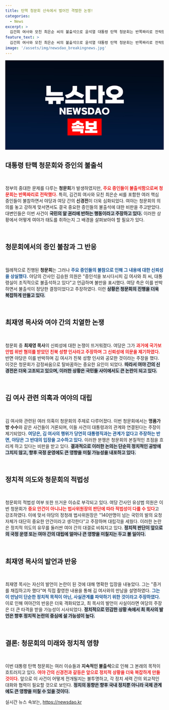 ```yaml
---
title: 탄핵 청문회 산속에서 벌어진 격렬한 논쟁!
categories:
  - News
excerpt: >
  김건희 여사와 모친 최은순 씨의 불출석으로 윤석열 대통령 탄핵 청문회는 반쪽짜리로 전락했다. 여야 간의 난타전 속, 최재영 목사의 친북 성향이 쟁점으로 떠오르며 긴장감이 고조되고 있다. 전체적인 논란은 더욱 깊어지고 있으며, 국민의 이목이 집중되고 있다.
feature_text: >
  김건희 여사와 모친 최은순 씨의 불출석으로 윤석열 대통령 탄핵 청문회는 반쪽짜리로 전락했다. 여야 간의 난타전 속, 최재영 목사의 친북 성향이 쟁점으로 떠오르며 긴장감이 고조되고 있다. 전체적인 논란은 더욱 깊어지고 있으며, 국민의 이목이 집중되고 있다.
image: '/assets/img/newsdao_breakingnews.jpg'
---
```


<p><img src="/assets/img/newsdao_breakingnews.jpg" alt="flaretime 속보" /></p>

<h2 data-ke-size="size26">대통령 탄핵 청문회와 증인의 불출석</h2>

<p data-ke-size="size16">&nbsp;</p>

<p>정부의 중대한 문제를 다루는 <b>청문회</b>가 발생하였지만, <b><span style="color: #ee2323;">주요 증인들이 불출석함으로써 청문회는 반쪽짜리로 전락했다.</span></b> 특히, 김건희 여사와 모친 최은순 씨를 포함한 여러 핵심 증인들이 불참하면서 야당과 여당 간의 <b>신경전</b>이 더욱 심화되었다. 여야는 청문회의 의의를 놓고 강하게 맞서면서도 결국 중요한 증인들의 불출석에 대한 비판을 주고받았다. 대변인들은 이번 사건이 <b><span style="background-color: #21538527;">국민의 알 권리에 반하는 행동이라고 주장하고 있다.</span></b> 이러한 상황에서 어떻게 여야가 태도를 취하는지 그 배경을 살펴보아야 할 필요가 있다.</p></p>

<p data-ke-size="size16">&nbsp;</p>

<h2 data-ke-size="size26">청문회에서의 증인 불참과 그 반응</h2>

<p data-ke-size="size16">&nbsp;</p>

<p>월례적으로 진행된 <b>청문회</b>는 그러나 <b><span style="color: #1a5490;">주요 증인들의 불참으로 인해 그 내용에 대한 신뢰성을 상실했다.</span></b> 야당의 간사인 김승원 의원은 "증인석을 보시다시피 김 여사와 최 씨, 대통령실이 조직적으로 불출석하고 있다"고 언급하며 불만을 표시했다. 여당 측은 이를 반박하면서 불출석이 정당한 결정이었다고 주장하였다. 
이런 <b><span style="background-color: #21538527;">상황은 청문회의 진행을 더욱 복잡하게 만들고 있다.</span></b></p></p>

<p data-ke-size="size16">&nbsp;</p>

<h2 data-ke-size="size26">최재영 목사와 여야 간의 치열한 논쟁</h2>

<p data-ke-size="size16">&nbsp;</p>

<p>청문회 중 <b>최재영 목사</b>의 신뢰성에 대한 논쟁이 뜨거워졌다. 여당은 그가 <b><span style="color: #ee2323;">과거에 국가보안법 위반 혐의를 받았던 친북 성향 인사라고 주장하며 그 신뢰성에 의문을 제기하였다.</span></b> 반면 야당은 이를 반박하며 김 여사가 친북 성향 인사와 공모한 것이라는 주장을 했다. 이것은 청문회가 감정싸움으로 탈바꿈하는 중요한 요인이 되었다. <b><span style="background-color: #21538527;">따라서 여야 간의 신경전은 더욱 고조되고 있으며, 이러한 상황은 국민들 사이에서도 큰 논란이 되고 있다.</span></b></p></p>

<p data-ke-size="size16">&nbsp;</p>

<h2 data-ke-size="size26">김 여사 관련 의혹과 여야의 대립</h2>

<p data-ke-size="size16">&nbsp;</p>

<p>김 여사와 관련된 여러 의혹이 청문회의 주제로 다루어졌다. 이번 청문회에서는 <b>명품가방 수수</b>와 같은 사건들이 거론되며, 이들 사건이 대통령과의 관계와 연결된다는 주장이 제기되었다. <b><span style="color: #1a5490;">여당은, 김 여사의 행위가 당연히 대통령직과는 관계가 없다고 주장하는 반면, 야당은 그 반대의 입장을 고수하고 있다.</span></b> 이러한 분쟁은 청문회의 본질적인 초점을 흐리게 하고 있다는 비판을 받고 있다. <b><span style="background-color: #21538527;">결과적으로 이러한 논의는 단순히 정치적인 공방에 그치지 않고, 향후 국정 운영에도 큰 영향을 미칠 가능성을 내포하고 있다.</span></b></p></p>

<p data-ke-size="size16">&nbsp;</p>

<h2 data-ke-size="size26">정치적 의도와 청문회의 적법성</h2>

<p data-ke-size="size16">&nbsp;</p>

<p>청문회의 적법성 여부 또한 뜨거운 이슈로 부각되고 있다. 여당 간사인 유상범 의원은 이번 청문회가 <b><span style="color: #ee2323;">중요 안건이 아니냐는 법사위원장의 판단에 따라 적법성이 다를 수 있다</span></b>고 강조하였다. 이에 맞서 야당의 정청래 법사위원장은 "140만명이 넘는 국민의 발의 요청 자체가 대단히 중요한 안건이라고 생각한다"고 주장하며 대립각을 세웠다. 이러한 논란은 정치적 의도의 유무를 둘러싼 여야 간의 대결로 비춰지고 있다. <b><span style="background-color: #21538527;">정치적 판단이 앞으로의 국정 운영 또는 여야 간의 대립에 얼마나 큰 영향을 미칠지는 두고 볼 일이다.</span></b></p></p>

<p data-ke-size="size16">&nbsp;</p>

<h2 data-ke-size="size26">최재영 목사의 발언과 반응</h2>

<p data-ke-size="size16">&nbsp;</p>

<p>최재영 목사는 자신의 발언이 논란이 된 것에 대해 명확한 입장을 내놓았다. 그는 "증거를 채집하고자 했다"며 직접 촬영한 내용을 통해 김 여사와의 만남을 설명하였다. <b><span style="color: #1a5490;">그는 이 만남이 단순한 정치적 목적이 아닌, 사실관계를 파악하기 위한 것이라고 주장하였다.</span></b> 이로 인해 여야간의 반응은 더욱 격화되었고, 최 목사의 발언이 사실이라면 여당의 주장은 더 큰 타격을 받을 가능성이 시사되었다. <b><span style="background-color: #21538527;">정치적으로 민감한 상황 속에서 최 목사의 발언은 향후 정치적 논란의 중심에 설 가능성이 높다.</span></b></p></p>

<p data-ke-size="size16">&nbsp;</p>

<h2 data-ke-size="size26">결론: 청문회의 미래와 정치적 영향</h2>

<p data-ke-size="size16">&nbsp;</p>

<p>이번 대통령 탄핵 청문회는 여러 이슈들과 <b>지속적인 불출석</b>으로 인해 그 본래의 목적이 흐트러지고 있다. <b><span style="color: #ee2323;">여야 간의 신경전과 갈등은 앞으로 정치적 상황을 더욱 복잡하게 만들 것이다.</span></b> 앞으로 이 사건이 어떻게 전개될지는 불투명하고, 각 정치 세력 간의 외교적인 대화와 협력이 필요할 것으로 보인다. <b><span style="background-color: #21538527;">정치의 동향은 향후 국내 정치뿐 아니라 국제 관계에도 큰 영향을 미칠 수 있을 것이다.</span></b></p></p>
실시간 뉴스 속보는, <a href="https://newsdao.kr" rel="dofollow">https://newsdao.kr</a>


